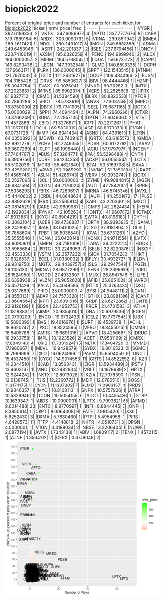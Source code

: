 # biopick2022
Percent of original price and number of entrants for each ticket for [Biopick2022](https://twitter.com/hashtag/Biopick2022)
|ticker |  nrml_price| freq|
|:------|-----------:|----:|
|VYGR   | 392.6199333|    2|
|VKTX   | 347.6086979|    4|
|APTO   | 337.7777676|    8|
|CABA   | 319.7889184|    6|
|ARDX   | 300.9090792|    5|
|VRNA   | 299.8511942|    2|
|BMEA   | 289.2617421|    1|
|MDGL   | 260.2431017|    3|
|IMGN   | 249.8652389|    1|
|ADMA   | 249.6453946|    1|
|ASRT   | 242.2018371|    2|
|ISEE   | 237.6794456|    1|
|ONCY   | 223.7410019|    1|
|AXSM   | 195.6326259|    4|
|FENC   | 194.9999940|    2|
|ALDX   | 194.0000057|    2|
|MIRM   | 164.5768045|    1|
|LQDA   | 156.6735173|    2|
|CAPR   | 149.8293436|    2|
|LEGN   | 147.3932548|    1|
|GLMD   | 140.6593335|    1|
|DCPH   | 137.6663171|    1|
|PLRX   | 136.0000045|    1|
|SRPT   | 122.1543545|    1|
|ATNM   | 121.7970032|    3|
|TGTX   | 121.2631627|    9|
|OCUP   | 106.4343166|    3|
|FUSN   | 104.3165426|    2|
|CRVS   |  99.5850627|    3|
|BIVI   |  98.4444406|    1|
|HZNP   |  95.3043754|    1|
|DVAX   |  89.9076041|    1|
|MNKD   |  89.7025213|    1|
|IMTX   |  87.2023857|    2|
|MRNS   |  85.6902374|    1|
|XERS   |  82.2525608|   12|
|IFRX   |  81.9327712|    1|
|CRMD   |  81.5384590|    1|
|BLRX   |  80.8823533|    1|
|XFOR   |  80.7860286|    3|
|ARCT   |  78.5733619|    1|
|ANVS   |  77.3037555|    3|
|MREO   |  76.8750000|   21|
|DBTX   |  76.7741905|    1|
|SEEL   |  76.6871168|    3|
|BCTX   |  75.0000029|    3|
|SPPI   |  74.4094494|    2|
|ALPN   |  74.2960266|    1|
|CTXR   |  73.3766249|    1|
|KURA   |  72.2857135|    1|
|OPTN   |  71.6049360|    2|
|VTVT   |  71.4572886|    3|
|GBIO   |  71.3276871|    1|
|ICPT   |  70.2271267|    1|
|PHAT   |  70.1067611|    1|
|OCUL   |  69.5839319|    8|
|AGE    |  68.8073373|    1|
|EVGN   |  67.0731728|    1|
|IMMP   |  64.6341434|    4|
|ASND   |  64.4391610|    1|
|LTRN   |  64.0350892|    3|
|MDWD   |  63.7409167|    1|
|GRTX   |  63.6165573|    1|
|GMDA   |  62.9921279|    7|
|ACHV   |  62.7249355|    1|
|PDSB   |  60.6172792|   25|
|ARAV   |  59.3607269|    4|
|CLPT   |  58.1996440|    3|
|ACIU   |  57.9797979|    1|
|NGENF  |  57.7464767|    2|
|ABUS   |  57.3264771|    8|
|IPA    |  56.5298488|    4|
|CNTX   |  56.3909756|    1|
|QURE   |  56.1234353|    1|
|ACXP   |  56.0055547|    1|
|LCTX   |  55.5102036|    1|
|MCRB   |  55.4621840|    1|
|BTAI   |  53.5169708|    5|
|SAVA   |  52.4256280|    7|
|ARWR   |  52.0965299|    3|
|NVNO   |  51.7450684|    1|
|RAPT   |  51.4565746|    1|
|ASLN   |  51.4285743|    2|
|VERV   |  50.3932749|    1|
|BCRX   |  50.2527065|    6|
|BCLI   |  50.0000000|    2|
|ZYME   |  49.9084845|    2|
|AGEN   |  49.6841594|    2|
|CLGN   |  49.2176024|    1|
|AUTL   |  47.7842002|    9|
|SPRB   |  47.5336293|    1|
|FBRX   |  46.7289697|    1|
|MRNA   |  46.5745346|    1|
|AVXL   |  45.4440602|    2|
|CRDL   |  44.8648634|    2|
|AUPH   |  44.2501072|   17|
|PLSE   |  43.8892628|    1|
|IBRX   |  43.2565814|    4|
|XAIR   |  43.2203401|    8|
|MXCT   |  43.0814529|    1|
|DARE   |  42.9699987|    2|
|CMPS   |  42.2624434|    1|
|HEPA   |  42.1929834|    2|
|PYNKF  |  42.1052634|    1|
|ONTX   |  41.9607872|    1|
|CTMX   |  41.8013851|    1|
|BCYC   |  40.8904219|    1|
|SWTX   |  40.8196183|    1|
|CYTH   |  40.3083104|    2|
|ACER   |  39.4736837|    1|
|ORTX   |  38.9393935|    5|
|SANA   |  38.2428957|    1|
|INAB   |  38.0410025|    1|
|CLSD   |  37.8181804|    2|
|GLSI   |  36.7858604|    1|
|PPBT   |  36.5038540|    1|
|IOVA   |  35.6731267|    1|
|AZYO   |  35.5555546|    1|
|NCNA   |  35.0420148|    1|
|VCNX   |  34.9711554|    1|
|LVTX   |  34.9090901|    4|
|AMRN   |  34.7181008|    1|
|TARA   |  34.2222214|    1|
|HOOK   |  33.5965684|    2|
|PRTG   |  33.2246059|    7|
|SELB   |  32.8220876|    2|
|NSCIF  |  32.4533330|    1|
|VSTM   |  32.3577232|    4|
|SIOX   |  31.7054280|   11|
|IKT    |  31.6326537|    2|
|BCEL   |  31.0330032|    1|
|BFLY   |  30.4932727|    1|
|ELDN   |  29.9319750|    3|
|MGTX   |  29.4439757|    2|
|SLS    |  29.2947549|    1|
|PGEN   |  29.1105130|    1|
|MDNA   |  28.9877299|   11|
|SENS   |  28.2396999|    1|
|VIRI   |  28.1524950|    1|
|MODD   |  27.4932607|    1|
|IMUX   |  26.8547546|    5|
|LIFE   |  26.6398938|    2|
|ALZN   |  25.9052628|    1|
|AFIB   |  25.8651028|    3|
|AVRO   |  25.4571429|    1|
|KALA   |  25.4049585|    2|
|BTTX   |  25.3763424|    1|
|QSI    |  25.0317669|    1|
|PHIO   |  25.0000000|    4|
|BYSI   |  24.9448111|    2|
|LGVN   |  24.8550131|    1|
|ADAP   |  24.7573328|   15|
|GTHX   |  23.8981396|    2|
|CANF   |  23.8604664|    2|
|KPTI   |  23.6391916|    5|
|CRDF   |  23.6272862|    3|
|CNTB   |  22.9126199|    1|
|BDSX   |  22.4952753|    1|
|PRQR   |  21.4731583|    3|
|ATHA   |  21.1818883|    2|
|ARMP   |  20.9854010|    1|
|DNA    |  20.6979536|    2|
|FGEN   |  20.0709209|    1|
|BNGO   |  19.9732433|    1|
|CELZ   |  19.7737548|    1|
|UBX    |  19.5890399|    1|
|BVS    |  19.4616976|    1|
|SURF   |  19.4539738|    1|
|ACHL   |  18.9620747|    2|
|IPSC   |  18.8524595|    1|
|VERU   |  18.8455015|    1|
|CMMB   |  18.8405788|    1|
|AMRS   |  18.6691316|    2|
|APVO   |  18.4256667|    3|
|DRUG   |  18.2933758|    1|
|IMPL   |  18.1923526|    2|
|ACET   |  17.9531169|    2|
|CMRX   |  17.8849146|    4|
|CRIS   |  17.7331924|   15|
|NLTX   |  17.3464720|    3|
|MNMD   |  17.1980667|    1|
|MDVL   |  16.9428579|    1|
|SYBX   |  16.8016523|    2|
|SGMO   |  16.7999999|    7|
|XLO    |  16.0624996|    1|
|PAVM   |  15.6504059|    9|
|ONCT   |  15.4537450|   15|
|CYCC   |  14.9074553|   11|
|GRTS   |  14.8522552|    8|
|KZR    |  14.2344510|    1|
|BCAB   |  13.8563431|    1|
|EIGR   |  13.5934489|    3|
|PSTV   |  13.4603167|    1|
|VINC   |  13.2482834|    1|
|VBLT   |  13.1979689|    2|
|HRTX   |  12.9244242|    1|
|NKTX   |  12.8013028|    1|
|KZIA   |  12.7078390|    1|
|PSNL   |  12.6138745|    1|
|TLIS   |  12.2360772|    1|
|MEIP   |  12.0786510|    1|
|GOSS   |  11.3174175|    1|
|CYCN   |  11.1337202|    7|
|RLMD   |  11.0963157|    3|
|PRDS   |  10.9346357|    1|
|MYO    |  10.8108113|    1|
|SNPX   |  10.5757926|    1|
|ATRA   |  10.5329946|    1|
|TCON   |  10.5054155|    6|
|ADCT   |  10.4455436|    1|
|GTBP   |  10.1639347|    1|
|ARDS   |  10.0000001|    1|
|LPTX   |   9.7993821|   65|
|AFMD   |   9.6014488|   23|
|BNTC   |   8.9770997|    1|
|INFI   |   8.8844445|    7|
|ONPH   |   8.3950614|    1|
|CKPT   |   8.0064308|    9|
|FATE   |   7.9815420|    1|
|XXII   |   5.8252430|    3|
|DRMA   |   5.7830460|    1|
|PTPI   |   5.4954958|    1|
|PIRS   |   4.6428573|   11|
|TFFP   |   4.4148818|    2|
|NKTR   |   4.0510731|    3|
|OPGN   |   4.0000001|    1|
|VTGN   |   3.4188034|    2|
|NBSE   |   3.2206404|    1|
|NUWE   |   2.0877194|    1|
|AVTX   |   1.7343138|    1|
|VBIV   |   1.6809117|    2|
|TENX   |   1.4572115|    1|
|ATNF   |   1.3564102|    2|
|CFRX   |   0.6749049|    2|
![retvspicks](biopicks.png?raw=true)
